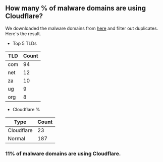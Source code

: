 ## How many % of malware domains are using Cloudflare?


We downloaded the malware domains from [here](https://urlhaus.abuse.ch) and filter out duplicates.
Here's the result.


[//]: # (start replacement)


- Top 5 TLDs

| TLD | Count |
| --- | --- |
| com | 94 |
| net | 12 |
| za | 10 |
| ug | 9 |
| org | 8 |


- Cloudflare %

| Type | Count |
| --- | --- |
| Cloudflare | 23 |
| Normal | 187 |


### 11% of malware domains are using Cloudflare.